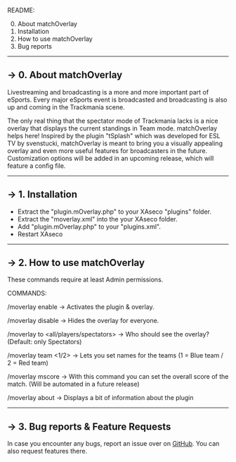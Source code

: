 README:

0. About matchOverlay
1. Installation
2. How to use matchOverlay
3. Bug reports

-------------------------------------------------------------------------------------------------
-> 0. About matchOverlay
-------------------------------------------------------------------------------------------------

Livestreaming and broadcasting is a more and more important part of eSports. Every major 
eSports event is broadcasted and broadcasting is also up and coming in the Trackmania scene.

The only real thing that the spectator mode of Trackmania lacks is a nice overlay that displays
the current standings in Team mode. matchOverlay helps here!
Inspired by the plugin "tSplash" which was developed for ESL TV by svenstucki, matchOverlay is
meant to bring you a visually appealing overlay and even more useful features for broadcasters
in the future. Customization options will be added in an upcoming release, which will feature
a config file.

-------------------------------------------------------------------------------------------------
-> 1. Installation
-------------------------------------------------------------------------------------------------

- Extract the "plugin.mOverlay.php" to your XAseco "plugins" folder.
- Extract the "moverlay.xml" into the your XAseco folder.
- Add "<plugin>plugin.mOverlay.php</plugin>" to your "plugins.xml".
- Restart XAseco

-------------------------------------------------------------------------------------------------
-> 2. How to use matchOverlay
-------------------------------------------------------------------------------------------------

These commands require at least Admin permissions.

COMMANDS: 

/moverlay enable -> Activates the plugin & overlay. 

/moverlay disable -> Hides the overlay for everyone.

/moverlay to <all/players/spectators> -> Who should see the overlay? (Default: only Spectators)

/moverlay team <1/2> <team name> -> Lets you set names for the teams (1 = Blue team / 2 = Red team)

/moverlay mscore <Score1> <Score2> -> With this command you can set the overall score of the match. (Will be automated in a future release)

/moverlay about -> Displays a bit of information about the plugin

-------------------------------------------------------------------------------------------------
-> 3. Bug reports & Feature Requests
-------------------------------------------------------------------------------------------------

In case you encounter any bugs, report an issue over on [GitHub](http://github.com/Chris92de/matchOverlay).
You can also request features there.
